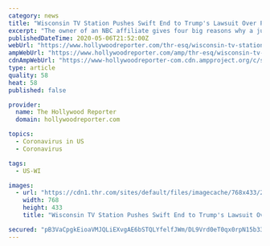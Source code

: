 ```yaml
---
category: news
title: "Wisconsin TV Station Pushes Swift End to Trump's Lawsuit Over Political Ad"
excerpt: "The owner of an NBC affiliate gives four big reasons why a judge should throw out a libel claim concerning the president's coronavirus response."
publishedDateTime: 2020-05-06T21:52:00Z
webUrl: "https://www.hollywoodreporter.com/thr-esq/wisconsin-tv-station-pushes-swift-end-trumps-lawsuit-political-ad-1293672"
ampWebUrl: "https://www.hollywoodreporter.com/amp/thr-esq/wisconsin-tv-station-pushes-swift-end-trumps-lawsuit-political-ad-1293672"
cdnAmpWebUrl: "https://www-hollywoodreporter-com.cdn.ampproject.org/c/s/www.hollywoodreporter.com/amp/thr-esq/wisconsin-tv-station-pushes-swift-end-trumps-lawsuit-political-ad-1293672"
type: article
quality: 58
heat: 58
published: false

provider:
  name: The Hollywood Reporter
  domain: hollywoodreporter.com

topics:
  - Coronavirus in US
  - Coronavirus

tags:
  - US-WI

images:
  - url: "https://cdn1.thr.com/sites/default/files/imagecache/768x433/2016/04/gettyimages-519239938-h_2016.jpg"
    width: 768
    height: 433
    title: "Wisconsin TV Station Pushes Swift End to Trump's Lawsuit Over Political Ad"

secured: "pB3VaCpgkEioaVMJQLiEXvgAE6bSTQLYfelfJWm/DL9Vrd0eT0qx0rpN15b33CjfzA800nKWvuUvUf81q+iCkegUs+wQICLQxg+9U0H4UCCmjjz0Kz+UOTcRl6femevOktpund9lOgA362O1hWGSWBAU2CWaJS+6Q6eaatp5KmjXGF0nk1uZl+gBe2DWVUHSjvZSzVbJ+WlelB5HrMeb/fa9/k8NfRLrN57MCYrX4j1zhnJmOuN6D4qo/TcjJvGFAXuv2W8a+exuNZ7ZmJeIedD9lKqbiTkeQy3LsZCYA6UT6Qzpur7cPMqaqi4fwVBi;VDi3NX9GCGZIG3YRSFNsfQ=="
---
```


